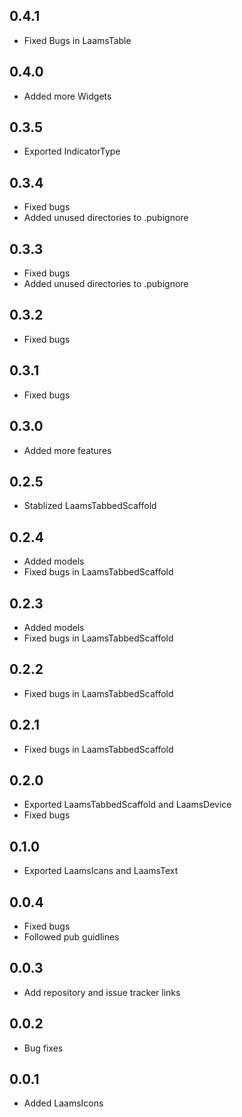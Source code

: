 ## 0.4.1
- Fixed Bugs in LaamsTable

## 0.4.0
- Added more Widgets

## 0.3.5
- Exported IndicatorType

## 0.3.4
- Fixed bugs
- Added unused directories to .pubignore

## 0.3.3
- Fixed bugs
- Added unused directories to .pubignore

## 0.3.2
- Fixed bugs

## 0.3.1
- Fixed bugs

## 0.3.0
- Added more features

## 0.2.5
- Stablized LaamsTabbedScaffold

## 0.2.4
- Added models
- Fixed bugs in LaamsTabbedScaffold

## 0.2.3
- Added models
- Fixed bugs in LaamsTabbedScaffold

## 0.2.2
- Fixed bugs in LaamsTabbedScaffold

## 0.2.1
- Fixed bugs in LaamsTabbedScaffold

## 0.2.0
- Exported LaamsTabbedScaffold and LaamsDevice
- Fixed bugs

## 0.1.0
- Exported LaamsIcans and LaamsText

## 0.0.4
- Fixed bugs
- Followed pub guidlines

## 0.0.3
- Add repository and issue tracker links

## 0.0.2
- Bug fixes

## 0.0.1
- Added LaamsIcons